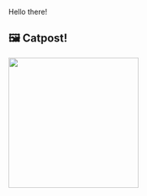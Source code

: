 Hello there!



## 🖼️ Catpost!

<sub>
    <img src="https://cdn2.thecatapi.com/images/MTg1NDIwNQ.jpg" height="256">
</sub>

